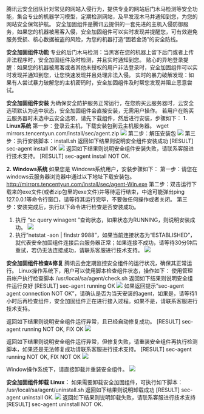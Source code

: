 腾讯云安全团队针对常见的网站入侵行为，提供专业的网站后门木马检测等安全功能，集合专业的机器学习模型，定期检测网站，及早发现木马并通知到您，为您的网站安全保驾护航。
安全加固组件是腾讯云提供的一套先进的主机入侵防御服务，如果您的机器被黑客入侵，安全加固组件可以实时发现并提醒您，可有效避免服务受损、核心数据被盗的风险，为您的机器打造“固若金汤”的安全防线。

**安全加固组件功能**
专业的后门木马检测：当黑客在您的机器上留下后门或者上传非法程序时，安全加固组件及时检测，并且实时通知到您。
贴心的异地登录提醒：如果您的机器被黑客或者其他未授权的用户非法登录时，安全加固组件可以实时发现并通知到您，让您快速发现并且处理非法入侵。
实时的暴力破解发现：如果有人尝试暴力破解您的主机密码时，安全加固组件及时帮您发现并阻止恶意尝试。

**安全加固组件安装**
为确保安全防护服务正常运行，在您购买云服务器时，云安全选项默认为选中状态，安全加固组件会直接安装，无需用户操作。
若用户在购买云服务器时未选中云安全选项，请先下载组件，然后进行安装，步骤如下：
**1. Linux系统**
第一步：登录云主机，下载安装包到云主机服务器。
wget mirrors.tencentyun.com/install/sec/agent.zip 
![](//mccdn.qcloud.com/img56c62f2d9f338.png)
第二步：解压安装包
![](//mccdn.qcloud.com/static/img/bf8401e9f3e0e0a92cba4944a5f770f1/image.png)
第三步：执行安装脚本：install.sh
返回如下结果则说明安全组件安装成功
[RESULT] sec-agent install OK
![](//mccdn.qcloud.com/static/img/954fc9ed877eb5e30a7dc04f3985b11a/image.png)
返回如下结果则说明安全组件安装失败，请联系客服进行技术支持。
[RESULT] sec-agent install NOT OK.

**2. Windows系统**
如果您是 Windows系统用户，安装步骤如下：
第一步：请您在windows云服务器浏览器中通过以下地址下载安装包。
http://mirrors.tencentyun.com/install/sec/agent-Win.exe
第二步：双击运行下载来的exe文件(或者zip包里的exe文件)并等待运行结束，中途可能弹出ping 127.0.0.1等命令行窗口，请等待其运行完毕，不要做任何操作或者关闭。
第三步：安装完成后，执行以下命令进行检查是否安装成功。
1) 执行 “sc query winagent ”查询状态，如果状态为RUNNING，则说明安装成功。
![](//mccdn.qcloud.com/static/img/d7742fc97156183c74a8bdbca0dc7944/image.png)
2) 执行“netstat -aon | findstr 9988”，如果当前连接状态为“ESTABLISHED”，就代表安全加固组件连接后台服务器正常；如果连接不成功，请等待30分钟后重试，若仍无法连接成功，请联系客服进行技术支持。 
![](//mccdn.qcloud.com/static/img/94ecdc5320e9a0fbd280390db41adb29/image.png)

**安全加固组件检查&修复**
腾讯云会定期监控安全组件的运行状况，确保其正常运行。
Linux操作系统下，用户可以使用脚本检查组件状态，操作如下：
使用管理员帐户执行检查脚本
/usr/local/sa/agent/check.sh
返回如下结果则说明安全组件运行良好
[RESULT] sec-agent running OK
![](//mccdn.qcloud.com/img56c63116c77cc.png)
如果返回提示”sec-agent agent connection NOT OK”，请确认是否为当天安装的agent，如果是，请等待1小时后再检查组件，安全加固组件正在进行接入过程。如果不是，请联系客服进行技术支持。

返回如下结果则说明安全组件运行异常，且已经自动修复成功。
[RESULT] sec-agent running NOT OK, FIX OK
![](//mccdn.qcloud.com/img56c63139ab3ff.png)

返回如下结果则说明安全组件运行异常，但修复失败，请重装安全组件再执行检测脚本，如果还是无法修复成功请联系客服进行技术支持。
[RESULT] sec-agent running NOT OK, FIX NOT OK
![](//mccdn.qcloud.com/img56c6322c1db9a.png)

Window操作系统下，请直接卸载并重装安全组件。
![](//mccdn.qcloud.com/img56c6323482b7f.png)

**安全加固组件卸载**
**Linux：**
如果需要卸载安全加固组件，可执行如下脚本：
/usr/local/sa/agent/uninstall.sh
返回如下结果则说明卸载成功
[RESULT] sec-agent uninstall OK.
![](//mccdn.qcloud.com/img56c6321c5e9ce.png)
返回如下结果则说明卸载失败，请联系客服进行技术支持
[RESULT] sec-agent uninstall NOT OK.

